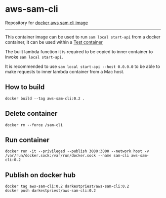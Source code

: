 # aws-sam-cli
Repository for [docker aws sam cli image](https://hub.docker.com/repository/docker/darkestpriest/aws-sam-cli)

---
This container image can be used to run `sam local start-api` from a docker container, it can be used within a [Test container](https://www.testcontainers.org/)

The built lambda function it is required to be copied to inner container to invoke `sam local start-api`.

It is recommended to use `sam local start-api --host 0.0.0.0` to be able to make requests to inner lambda container from a Mac host.

## How to build
```
docker build --tag aws-sam-cli:0.2 .
```
## Delete container
```
docker rm --force /sam-cli
```
## Run container
```
docker run -it --privileged --publish 3000:3000 --network host -v /var/run/docker.sock:/var/run/docker.sock --name sam-cli aws-sam-cli:0.2
```

## Publish on docker hub
```
docker tag aws-sam-cli:0.2 darkestpriest/aws-sam-cli:0.2
docker push darkestpriest/aws-sam-cli:0.2
```
